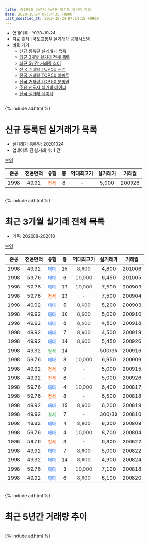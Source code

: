 ```yaml
---
title: 충청남도 아산시 득산동 아파트 실거래 정보
date: 2020-10-24 07:14:35 +0900
last_modified_at: 2020-10-24 07:14:35 +0900
---
```


* 업데이트 : 2020-10-24
* 자료 출처 : [국토교통부 실거래가 공개시스템](http://rt.molit.go.kr)
* 바로 가기
    * [신규 등록된 실거래가 목록](#신규-등록된-실거래가-목록)
    * [최근 3개월 실거래 전체 목록](#최근-3개월-실거래-전체-목록)
    * [최근 5년간 거래량 추이](#최근-5년간-거래량-추이)
    * [전국 거래량 TOP 50 지역](https://inasie.github.io/apt-trade-info/최근-3개월-전국에서-가장-거래가-많이-발생한-지역)
    * [전국 거래량 TOP 50 아파트](https://inasie.github.io/apt-trade-info/최근-3개월-전국에서-가장-거래가-많이-발생한-아파트)
    * [전국 거래량 TOP 50 분양권](https://inasie.github.io/apt-trade-info/최근-3개월-전국에서-가장-거래가-많이-발생한-분양권)
    * [주요 신도시 실거래 데이터](https://inasie.github.io/apt-trade-info/주요-신도시)
    * [전국 실거래 데이터](https://inasie.github.io/apt-trade-info/전국)
<br>
{% include ad.html %}
<br>

# 신규 등록된 실거래가 목록
* 실거래가 등록일: 20201024
* 업데이트 된 실거래 수: 1 건


[부영](https://search.naver.com/search.naver?query=%EC%B6%A9%EC%B2%AD%EB%82%A8%EB%8F%84+%EC%95%84%EC%82%B0%EC%8B%9C+%EB%93%9D%EC%82%B0%EB%8F%99+%EB%B6%80%EC%98%81)

|준공|전용면적|유형|층|역대최고가|실거래가|거래월|
|:---:|:---:|:---:|:---:|:---:|:---:|:---:|
|1998|49.92|<span style="color:#ff5a00">전세</span>|8|<span style="color:#444444">-</span>|5,000|200926|


<br>
{% include ad.html %}
<br>

# 최근 3개월 실거래 전체 목록
* 기준: 202008-202010


[부영](https://search.naver.com/search.naver?query=%EC%B6%A9%EC%B2%AD%EB%82%A8%EB%8F%84+%EC%95%84%EC%82%B0%EC%8B%9C+%EB%93%9D%EC%82%B0%EB%8F%99+%EB%B6%80%EC%98%81)

|준공|전용면적|유형|층|역대최고가|실거래가|거래월|
|:---:|:---:|:---:|:---:|:---:|:---:|:---:|
|1998|49.92|<span style="color:#4285f3">매매</span>|15|<span style="color:#444444">8,600</span>|4,800|201006|
|1998|59.76|<span style="color:#4285f3">매매</span>|6|<span style="color:#444444">10,000</span>|6,450|201005|
|1998|59.76|<span style="color:#4285f3">매매</span>|13|<span style="color:#444444">10,000</span>|7,500|200903|
|1998|59.76|<span style="color:#ff5a00">전세</span>|13|<span style="color:#444444">-</span>|7,500|200904|
|1998|49.92|<span style="color:#4285f3">매매</span>|5|<span style="color:#444444">8,600</span>|5,200|200903|
|1998|49.92|<span style="color:#4285f3">매매</span>|10|<span style="color:#444444">8,600</span>|5,000|200910|
|1998|49.92|<span style="color:#4285f3">매매</span>|8|<span style="color:#444444">8,600</span>|4,500|200918|
|1998|49.92|<span style="color:#4285f3">매매</span>|7|<span style="color:#444444">8,600</span>|4,500|200919|
|1998|49.92|<span style="color:#4285f3">매매</span>|14|<span style="color:#444444">8,600</span>|5,450|200926|
|1998|49.92|<span style="color:#34a853">월세</span>|14|<span style="color:#444444">-</span>|500/35|200916|
|1998|59.76|<span style="color:#4285f3">매매</span>|8|<span style="color:#444444">10,000</span>|6,950|200909|
|1998|49.92|<span style="color:#ff5a00">전세</span>|9|<span style="color:#444444">-</span>|5,000|200915|
|1998|49.92|<span style="color:#ff5a00">전세</span>|8|<span style="color:#444444">-</span>|5,000|200926|
|1998|59.76|<span style="color:#4285f3">매매</span>|4|<span style="color:#444444">10,000</span>|6,400|200817|
|1998|59.76|<span style="color:#ff5a00">전세</span>|8|<span style="color:#444444">-</span>|6,500|200818|
|1998|49.92|<span style="color:#4285f3">매매</span>|15|<span style="color:#444444">8,600</span>|6,200|200819|
|1998|49.92|<span style="color:#34a853">월세</span>|7|<span style="color:#444444">-</span>|300/30|200810|
|1998|49.92|<span style="color:#4285f3">매매</span>|4|<span style="color:#444444">8,600</span>|6,200|200808|
|1998|59.76|<span style="color:#4285f3">매매</span>|4|<span style="color:#444444">10,000</span>|8,700|200804|
|1998|59.76|<span style="color:#ff5a00">전세</span>|3|<span style="color:#444444">-</span>|6,800|200822|
|1998|49.92|<span style="color:#4285f3">매매</span>|7|<span style="color:#444444">8,600</span>|5,000|200822|
|1998|49.92|<span style="color:#4285f3">매매</span>|14|<span style="color:#444444">8,600</span>|4,900|200824|
|1998|59.76|<span style="color:#4285f3">매매</span>|3|<span style="color:#444444">10,000</span>|7,100|200818|
|1998|49.92|<span style="color:#4285f3">매매</span>|6|<span style="color:#444444">8,600</span>|6,100|200820|


<br>
{% include ad.html %}
<br>

# 최근 5년간 거래량 추이


<div style="width:100%;">
    <canvas id="deal_progress" height="200"></canvas>
</div>

<script>
new Chart(document.getElementById("deal_progress"), {
    type: 'line',
    data: {
        labels: ['201510','201511','201512','201601','201602','201603','201604','201605','201606','201607','201608','201609','201610','201611','201612','201701','201702','201703','201704','201705','201706','201707','201708','201709','201710','201711','201712','201801','201802','201803','201804','201805','201806','201807','201808','201809','201810','201811','201812','201901','201902','201903','201904','201905','201906','201907','201908','201909','201910','201911','201912','202001','202002','202003','202004','202005','202006','202007','202008','202009','202010'],
        datasets: [{
            label: '매매',
            pointRadius: 1,
            data: [4, 15, 5, 8, 11, 7, 7, 9, 5, 6, 8, 3, 6, 4, 3, 5, 4, 5, 5, 10, 16, 9, 5, 5, 6, 4, 6, 3, 1, 13, 4, 1, 2, 2, 2, 5, 6, 3, 10, 4, 1, 8, 1, 6, 7, 6, 5, 5, 9, 1, 7, 8, 11, 6, 2, 7, 7, 6, 8, 7, 2],
            borderColor: "rgba(255, 201, 14, 1)",
            backgroundColor: "rgba(255, 201, 14, 0.5)",
            fill: false,
            lineTension: 0
        },{
            label: '전월세',
            pointRadius: 1,
            data: [4, 7, 4, 3, 5, 7, 7, 3, 1, 5, 5, 5, 9, 1, 3, 2, 6, 2, 3, 2, 2, 3, 10, 7, 3, 5, 1, 6, 2, 3, 5, 2, 8, 4, 4, 4, 2, 4, 7, 2, 2, 1, 2, 2, 3, 3, 1, 3, 4, 3, 6, 1, 7, 2, 2, 3, 4, 3, 3, 4, 0],
            borderColor: "rgba(0, 141, 185, 1)",
            backgroundColor: "rgba(0, 141, 185, 0.5)",
            fill: false,
            lineTension: 0
        }
        ]
    },
    options: {
        responsive: true,
        title: {
            display: false
        },
        tooltips: {
            mode: 'index',
            intersect: false
        },
        hover: {
            mode: 'nearest',
            intersect: true
        },
        scales: {
            xAxes: [{
                display: true,
                scaleLabel: {
                    display: true,
                    labelString: '년/월'
                }
            }],
            yAxes: [{
                display: true,
                ticks: {
                    suggestedMin: 0,
                },
                scaleLabel: {
                    display: true,
                    labelString: '실거래 수'
                }
            }]
        }
    }
});

</script>


<br>
{% include ad.html %}
<br>


